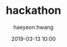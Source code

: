 ---
layout: post
title: 'hackathon' 
author: haeyeon.hwang
date: 2019-03-13 10:00
tags: [hackathon]
---